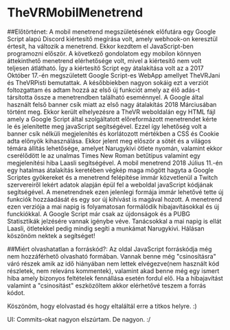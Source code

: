 # TheVRMobilMenetrend

##Előtörténet:
A mobil menetrend megszületésének előfutára egy Google Script alapú Discord kiértesítő megírása volt, amely webhook-on keresztül értesít, ha változik a menetrend. Ekkor kezdtem el JavaScript-ben programozni először. A következő gondolatom egy mobilon könnyen áttekinthető menetrend elérhetősége volt, mivel a kiértesítő nem volt teljesen átlátható. Így a kiértesítő Script egy átalakítása volt az a 2017 Október 17.-én megszületett Google Script-es WebApp amellyet TheVRJani és TheVRPisti bemutattak.
A későbbiekben nagyon sokáig ezt a verziót foltozgattam és adtam hozzá az első új funkciót amely az élő adás-t társította össze a menetrendben található eseménnyel. 
A Google által használt felső banner csík miatt az első nagy átalakítás 2018 Márciusában történt meg. Ekkor került elhelyezésre a TheVR weboldalán egy HTML fájl amely a Google Script által szolgáltatott előreformázott menetrendet kérte le és jelenítette meg javaScript segítségével. Ezzel így lehetőség volt a banner csík nélküli megjelenítés és korlátozott mértékben a CSS és Cookie adta előnyök kihasználása. Ekkor jelent meg először a sötét és a világos témára állítás lehetősége, amelyet Narugykivi ötlete nyomán, valamint ekkor cserélődött le az unalmas Times New Roman betűtípus valamint egy megjelenítési hiba Laasli segítségével.
A mobil menetrend 2018 Július 11.-én egy hatalmas átalakítás keretében végkép maga mögött hagyta a Google Scriptes gyökereket és a menetrend felépítése immár közvetlenül a Twitch szervereiről lekért adatok alapján épül fel a weboldal javaScript kódjának segítségével. A menetrendnek ezen jelenlegi formája immár lehetővé tette új funkciók hozzáadását és egy sor új kihívást is magával hozott. A menetrend ezen verziója a mai napig is folyamatosan formálódik hibajavításokkal és új funckiókkal. A  Google Script már csak az újdonságok és a PUBG Statisztikák jelzésére vannak igénybe véve. Tanácsokkal a mai napig is ellát Laasli, ötletekkel pedig mindig segíti a munkámat Narugykivi. Hálásan köszönöm nektek a segítséget! 

##Miért olvashatatlan a forráskód?:
Az oldal JavaScript forráskódja még nem hozzáférhető olvasható formában. Vannak benne még "csinosításra" váró részek amik az idő hiányában nem lettek elvégezve(nem használt kód részletek, nem releváns kommentek), valamint akad benne még egy ismert hiba amely bizonyos feltételek fennállása esetén fordul elő. Ha a hibajavítást valamint a "csinosítást" eszközöltem akkor elérhetővé teszem a forrás kódot. 

Köszönöm, hogy elolvastad és hogy eltaláltál erre a titkos helyre. :)

UI:
Commits-okat nagyon elszúrtam. De nagyon. :/



